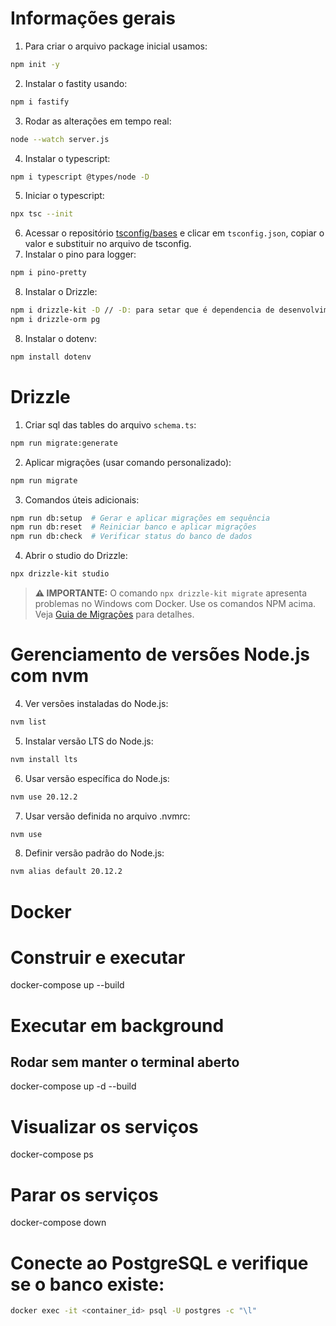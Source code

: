 # Informações gerais
1. Para criar o arquivo package inicial usamos:
```bash
npm init -y
````
2. Instalar o fastity usando:
```bash
npm i fastify
````
3. Rodar as alterações em tempo real:
```bash
node --watch server.js
````
4. Instalar o typescript:
```bash
npm i typescript @types/node -D
````
5. Iniciar o typescript:
```bash
npx tsc --init
````
6. Acessar o repositório [tsconfig/bases](https://github.com/tsconfig/bases?tab=readme-ov-file#node-22-tsconfigjson) e clicar em `tsconfig.json`, copiar o valor e substituir no arquivo de tsconfig.
7. Instalar o pino para logger:
```bash
npm i pino-pretty
````
8. Instalar o Drizzle:
```bash
npm i drizzle-kit -D // -D: para setar que é dependencia de desenvolvimento
npm i drizzle-orm pg
````
8. Instalar o dotenv:
```bash
npm install dotenv
````

# Drizzle
1. Criar sql das tables do arquivo `schema.ts`:
```bash
npm run migrate:generate
````
2. Aplicar migrações (usar comando personalizado):
```bash
npm run migrate
````
3. Comandos úteis adicionais:
```bash
npm run db:setup  # Gerar e aplicar migrações em sequência
npm run db:reset  # Reiniciar banco e aplicar migrações
npm run db:check  # Verificar status do banco de dados
````
4. Abrir o studio do Drizzle:
```bash
npx drizzle-kit studio
````

> **⚠️ IMPORTANTE:** O comando `npx drizzle-kit migrate` apresenta problemas no Windows com Docker. Use os comandos NPM acima. Veja [Guia de Migrações](./migracoes-drizzle.md) para detalhes.

# Gerenciamento de versões Node.js com nvm
4. Ver versões instaladas do Node.js:
```bash
nvm list
````
5. Instalar versão LTS do Node.js:
```bash
nvm install lts
````
6. Usar versão específica do Node.js:
```bash
nvm use 20.12.2
````
7. Usar versão definida no arquivo .nvmrc:
```bash
nvm use
````
8. Definir versão padrão do Node.js:
```bash
nvm alias default 20.12.2
````

# Docker
# Construir e executar
docker-compose up --build

# Executar em background
## Rodar sem manter o terminal aberto
docker-compose up -d --build

# Visualizar os serviços
docker-compose ps

# Parar os serviços
docker-compose down

# Conecte ao PostgreSQL e verifique se o banco existe:
```bash
docker exec -it <container_id> psql -U postgres -c "\l"
```
